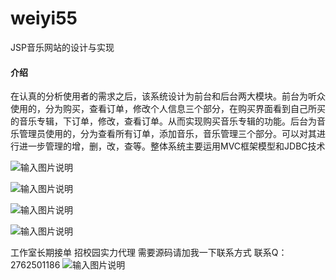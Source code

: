 # weiyi55
JSP音乐网站的设计与实现

#### 介绍
在认真的分析使用者的需求之后，该系统设计为前台和后台两大模块。前台为听众使用的，分为购买，查看订单，修改个人信息三个部分，在购买界面看到自己所买的音乐专辑，下订单，修改，查看订单。从而实现购买音乐专辑的功能。后台为音乐管理员使用的，分为查看所有订单，添加音乐，音乐管理三个部分。可以对其进行进一步管理的增，删，改，查等。整体系统主要运用MVC框架模型和JDBC技术

![输入图片说明](https://images.gitee.com/uploads/images/2020/1129/123805_5bd6b5c9_4865385.png "屏幕截图.png")

![输入图片说明](https://images.gitee.com/uploads/images/2020/1129/123813_a94fcd20_4865385.png "屏幕截图.png")

![输入图片说明](https://images.gitee.com/uploads/images/2020/1129/181359_3ba4217b_4865385.png "屏幕截图.png")

![输入图片说明](https://images.gitee.com/uploads/images/2020/1129/181414_af2aa223_4865385.png "屏幕截图.png")

工作室长期接单 招校园实力代理
需要源码请加我一下联系方式
联系Q：2762501186
![输入图片说明](https://images.gitee.com/uploads/images/2020/1119/003728_cd598bb9_4865385.jpeg "微信.jpg")
